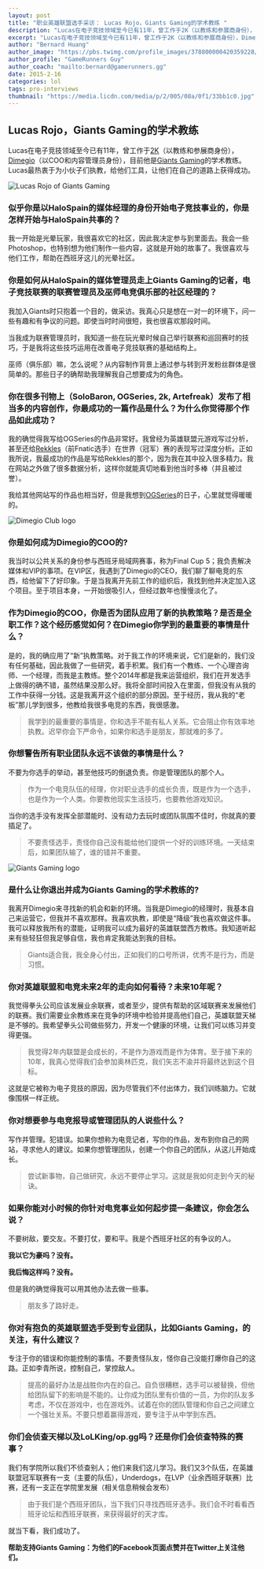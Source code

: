```yaml
---
layout: post
title: "职业英雄联盟选手采访： Lucas Rojo，Giants Gaming的学术教练 "
description: "Lucas在电子竞技领域至今已有11年，曾工作于2K（以教练和参展商身份），Dimegio（以COO和内容管理员身份），目前他是Giants Gaming的学术教练。Lucas最热衷于为小伙子们执教，给他们工具，让他们在自己的道路上获得成功。"
excerpt: "Lucas在电子竞技领域至今已有11年，曾工作于2K（以教练和参展商身份），Dimegio（以COO和内容管理员身份），目前他是Giants Gaming的学术教练。Lucas最热衷于为小伙子们执教，给他们工具，让他们在自己的道路上获得成功。"
author: "Bernard Huang"
author_image: "https://pbs.twimg.com/profile_images/378800000420359228/a73e0d9f4cb08c28ebd9585a91d25c8b_400x400.jpeg"
author_profile: "GameRunners Guy"
author_coach: "mailto:bernard@gamerunners.gg"
date: 2015-2-16
categories: lol
tags: pro-interviews
thumbnail: "https://media.licdn.com/media/p/2/005/08a/0f1/33bb1c0.jpg"
---
```


## Lucas Rojo，Giants Gaming的学术教练 

Lucas在电子竞技领域至今已有11年，曾工作于[2K](https://www.2k.com/)（以教练和参展商身份），[Dimegio](http://www.dimegioclub.com/)（以COO和内容管理员身份），目前他是[Giants Gaming](http://www.giantsgaming.pro/)的学术教练。Lucas最热衷于为小伙子们执教，给他们工具，让他们在自己的道路上获得成功。

![Lucas Rojo of Giants Gaming](https://media.licdn.com/media/p/2/005/08a/0f1/33bb1c0.jpg)
 
### 似乎你是以HaloSpain的媒体经理的身份开始电子竞技事业的，你是怎样开始与HaloSpain共事的？

我一开始是光晕玩家，我很喜欢它的社区，因此我决定参与到里面去。我会一些Photoshop，也特别想为他们制作一些内容，这就是开始的故事了。我很喜欢与他们工作，帮助在西班牙这儿的光晕社区。

### 你是如何从HaloSpain的媒体管理员走上Giants Gaming的记者，电子竞技联赛的联赛管理员及巫师电竞俱乐部的社区经理的？

我加入Giants时只抱着一个目的，做采访。我真心只是想在一对一的环境下，问一些有趣和有争议的问题。即使当时时间很短，我也很喜欢那段时间。

当我成为联赛管理员时，我知道一些在玩光晕时候自己举行联赛和巡回赛时的技巧，于是我将这些技巧运用在改善电子竞技联赛的基础结构上。

巫师（俱乐部）嘛，怎么说呢？从内容制作背景上通过参与转到开发粉丝群体是很简单的。那些日子的确帮助我理解我自己想要成为的角色。

### 你在很多刊物上（SoloBaron, OGSeries, 2k, Artefreak）发布了相当多的内容创作，你最成功的一篇作品是什么？为什么你觉得那个作品如此成功？

我的确觉得我写给OGSeries的作品非常好。我曾经为英雄联盟元游戏写过分析，甚至还给[Rekkles](http://lol.gamepedia.com/Rekkles)（前Fnatic选手）在世界（冠军）赛的表现写过深度分析。正如我所说，我最成功的作品是写给Rekkles的那个，因为我在其中投入很多精力。我在网站之外做了很多数据分析，这样你就能真切地看到他当时多棒（并且被过誉）。

我给其他网站写的作品也相当好，但是我想到[OGSeries](http://www.ogseries.tv/)的日子，心里就觉得暖暖的。

![Dimegio Club logo](/images/content/dimegio.png)
 
### 你是如何成为Dimegio的COO的?

我当时以公共关系的身份参与西班牙局域网赛事，称为Final Cup 5；我负责解决媒体和VIP的事项。在VIP区，我遇到了Dimegio的CEO，我们聊了聊电竞的东西，给他留下了好印象。于是当我离开先前工作的组织后，我找到他并决定加入这个项目。至于项目本身，一开始很吸引人，但经过数年也慢慢淡化了。

### 作为Dimegio的COO，你是否为团队应用了新的执教策略？是否是全职工作？这个经历感觉如何？在Dimegio你学到的最重要的事情是什么？

是的，我的确应用了“新”执教策略。对于我工作的环境来说，它们是新的，我们没有任何基础，因此我做了一些研究，着手积累。我们有一个教练、一个心理咨询师、一个经理，而我是主教练。整个2014年都是我来运营组织，我们在开发选手上做得的确不错，虽然结果没那么好。我将全部时间投入在里面，但我没有从我的工作中获得一分钱。这是我离开这个组织的部分原因。至于经历，我从我的“老板”那儿学到很多，他教给我很多电竞的东西，我很感激。

> 我学到的最重要的事情是，你和选手不能有私人关系。它会阻止你有效率地执教。迟早你会下严命令，如果你和选手是朋友，那就难的多了。

### 你想警告所有职业团队永远不该做的事情是什么？

不要为你选手的举动，甚至他技巧的倒退负责。你是管理团队的那个人。

> 作为一个电竞队伍的经理，你对职业选手的成长负责，既是作为一个选手，也是作为一个人类。你要教他现实生活技巧，也要教他游戏知识。

当你的选手没有发挥全部潜能时、没有动力去玩时或团队氛围不佳时，你就真的要插足了。

> 不要责怪选手，责怪你自己没有能给他们提供一个好的训练环境。一天结束后，如果团队输了，谁的错并不重要。
 
![Giants Gaming logo](/images/content/giants-gaming-logo.png)

### 是什么让你退出并成为Giants Gaming的学术教练的?

我离开Dimegio来寻找新的机会和新的环境。当我是Dimegio的经理时，我基本自己来运营它，但我并不喜欢那样。我喜欢执教，即使是“降级”我也喜欢做这件事。我可以释放我所有的潜能，证明我可以成为最好的英雄联盟西方教练。我知道听起来有些轻狂但我足够自信，我也肯定我能达到我的目标。

> Giants适合我，我全身心付出，正如我们的口号所讲，优秀不是行为，而是习惯。

### 你对英雄联盟和电竞未来2年的走向如何看待？未来10年呢？

我觉得拳头公司应该发展业余联赛，或者至少，提供有帮助的区域联赛来发展他们的联赛。我们需要业余教练来在竞争的环境中检验并提高他们自己，英雄联盟天梯是不够的。我希望拳头公司做些努力，开发一个健康的环境，让我们可以练习并变得更强。

> 我觉得2年内联盟是会成长的，不是作为游戏而是作为体育。至于接下来的10年，我真心觉得我们会参加奥林匹克，我们矢志不渝并将最终达到这个目标。

这就是它被称为电子竞技的原因，因为尽管我们不付出体力，我们训练脑力。它就像围棋一样正统。

### 你对想要参与电竞报导或管理团队的人说些什么？

写作并管理。犯错误。如果你想称为电竞记者，写你的作品，发布到你自己的网站，寻求他人的建议。如果你想管理团队，创建一个你自己的团队，从这儿开始成长。

> 尝试新事物，自己做研究，永远不要停止学习。这就是我如何走到今天的秘诀。

### 如果你能对小时候的你针对电竞事业如何起步提一条建议，你会怎么说？

不要树敌，要交友。不要打仗，要和平。我是个西班牙社区的有争议的人。

**我以它为豪吗？没有。**

**我后悔这样吗？没有。**

但是我的确觉得我可以用其他办法去做一些事。

> 朋友多了路好走。

### 你对有抱负的英雄联盟选手受到专业团队，比如Giants Gaming，的关注，有什么建议？

专注于你的错误和你能控制的事情。不要责怪队友，怪你自己没能打爆你自己的这路。正如李青所说，控制自己，掌控敌人。

> 提高的最好办法是战胜你内在的自己。自负很糟糕，选手可以被替换，但他给团队留下的影响是不能的。让你成为团队里有价值的一员，为你的队友多考虑，不仅在游戏中，也在游戏外。试着在你的团队管理和你自己之间建立一个强壮关系。不要只想着赢得游戏，要专注于从中学到东西。

### 你们会侦查天梯以及LoLKing/op.gg吗？还是你们会侦查特殊的赛事？

我们有学院所以我们不侦查别人；他们来我们这儿学习。我们又3个队伍，在英雄联盟冠军联赛有一支（主要的队伍），Underdogs，在LVP（业余西班牙联赛）比赛，还有一支正在学院里发展（相关信息稍候会发布）

> 由于我们是个西班牙团队，当下我们只寻找西班牙选手。我们会不时看看西班牙论坛和西班牙联赛，来获得最好的天才库。

就当下看，我们成功了。

**帮助支持Giants Gaming：为他们的Facebook页面点赞并在Twitter上关注他们。**
